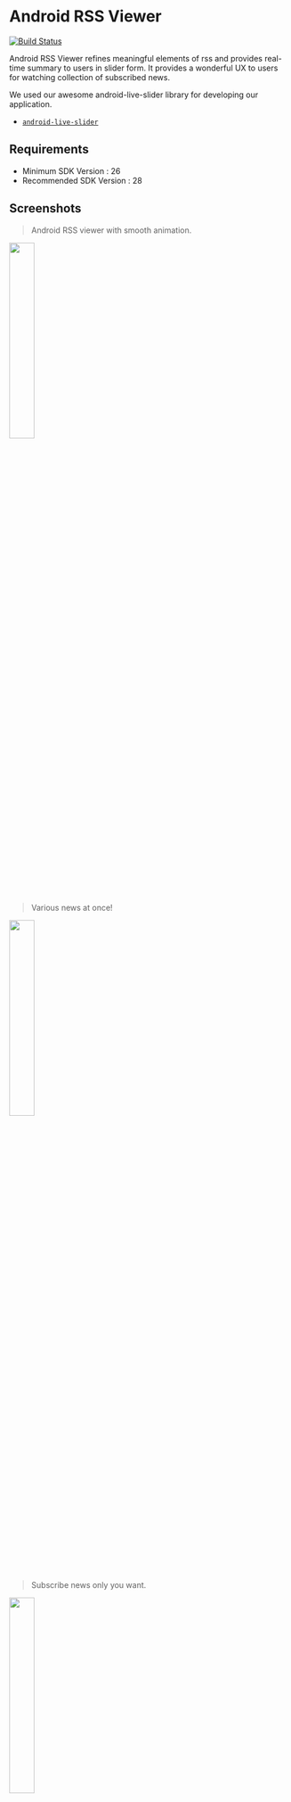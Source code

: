 # Android RSS Viewer

[![Build Status](https://travis-ci.org/Park-Wonbin/android-rss-viewer.svg?branch=master)](https://travis-ci.org/Park-Wonbin/android-rss-viewer)

Android RSS Viewer refines meaningful elements of rss and provides real-time summary to users in slider form. It provides a wonderful UX to users for watching collection of subscribed news.

We used our awesome android-live-slider library for developing our application.
- [`android-live-slider`](https://github.com/shhj1998/android-live-slider)


Requirements
------------
- Minimum SDK Version : 26
- Recommended SDK Version : 28


Screenshots
------------

> Android RSS viewer with smooth animation.

<img src="https://binvitstudio.com/rss-viewer/rss-viewer-1.gif" width="30%" height="30%"/>


> Various news at once!

<img src="https://binvitstudio.com/rss-viewer/rss-viewer-2.gif" width="30%" height="30%"/>


> Subscribe news only you want.

<img src="https://binvitstudio.com/rss-viewer/rss-viewer-3.gif" width="30%" height="30%"/>


> You can search news by word.

<img src="https://binvitstudio.com/rss-viewer/rss-viewer-4.gif" width="30%" height="30%"/>


Library Used
------------

- [android-live-slider](https://github.com/shhj1998/android-live-slider) - Main library used in our application. It provides components for live-animation recyclerview with viewpager.
- [Retrofit](https://github.com/square/retrofit) - Provides features to make a internet request and fetch data from APIs.
- [Gson](https://github.com/google/gson) - Parse json form response to RSS object used in our application.
- [Picasso](https://github.com/square/picasso) - A powerful image downloading and caching library for Android.
- [CircleIndicator](https://github.com/ongakuer/CircleIndicator) - A lightweight indicator like in nexus 5 launcher.
- [AndroidPhotoFilters](https://github.com/Zomato/AndroidPhotoFilters) - Android photo filter library.
- [Android-SpinKit](https://github.com/ybq/Android-SpinKit) - Used for loading animation.


License
------------

    Copyright 2019 POSCAT.

    Licensed under the Apache License, Version 2.0 (the "License");
    you may not use this file except in compliance with the License.
    You may obtain a copy of the License at

       http://www.apache.org/licenses/LICENSE-2.0

    Unless required by applicable law or agreed to in writing, software
    distributed under the License is distributed on an "AS IS" BASIS,
    WITHOUT WARRANTIES OR CONDITIONS OF ANY KIND, either express or implied.
    See the License for the specific language governing permissions and
    limitations under the License.
    

